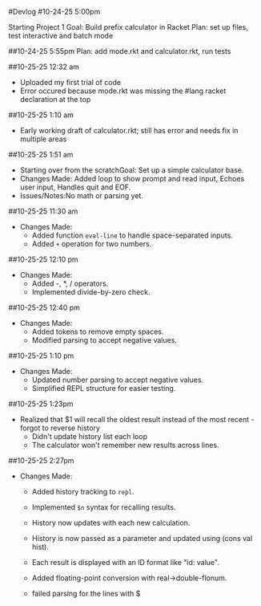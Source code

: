 #Devlog
#10-24-25 5:00pm

Starting Project 1
Goal: Build prefix calculator in Racket
Plan: set up files, test interactive and batch mode


##10-24-25 5:55pm
Plan: add mode.rkt and calculator.rkt, run tests

##10-25-25 12:32 am
- Uploaded my first trial of code
- Error occured because mode.rkt was missing the #lang racket declaration at the top

##10-25-25 1:10 am
- Early working draft of calculator.rkt; still has error and needs fix in multiple areas

##10-25-25 1:51 am
- Starting over from the scratchGoal: Set up a simple calculator base.
- Changes Made: Added loop to show prompt and read input, Echoes user input, Handles quit and EOF.
- Issues/Notes:No math or parsing yet.

##10-25-25 11:30 am
- Changes Made:
  - Added function `eval-line` to handle space-separated inputs.
  - Added `+` operation for two numbers.

##10-25-25 12:10 pm
- Changes Made:
  - Added -, *, / operators.
  - Implemented divide-by-zero check.

##10-25-25 12:40 pm
- Changes Made:
  - Added tokens to remove empty spaces.
  - Modified parsing to accept negative values.

##10-25-25 1:10 pm
- Changes Made:
  - Updated number parsing to accept negative values.
  - Simplified REPL structure for easier testing.

##10-25-25 1:23pm
- Realized that $1 will recall the oldest result instead of the most recent - forgot to reverse history
  - Didn't update history list each loop
  - The calculator won't remember new results across lines.

##10-25-25 2:27pm
- Changes Made:
  - Added history tracking to `repl`.
  - Implemented `$n` syntax for recalling results.
  - History now updates with each new calculation.

  - History is now passed as a parameter and updated using (cons val hist).
  - Each result is displayed with an ID format like "id: value".
  - Added floating-point conversion with real->double-flonum.

  - failed parsing for the lines with $
